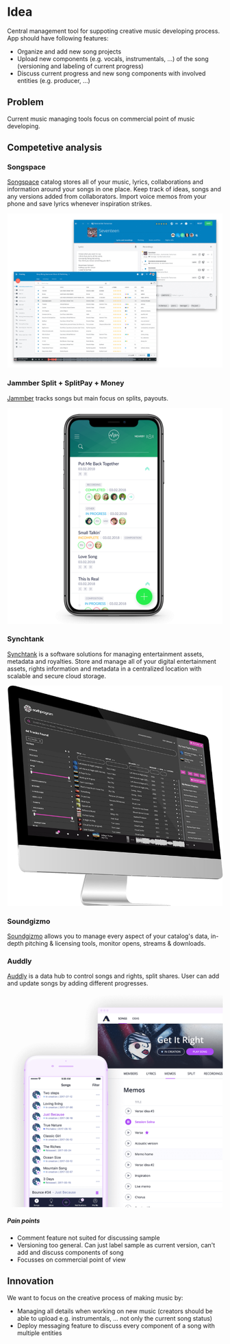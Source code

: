 # Idea
Central management tool for suppoting creative music developing process. App should have following features:

* Organize and add new song projects
* Upload new components (e.g. vocals, instrumentals, ...) of the song (versioning and labeling of current progress)
* Discuss current progress and new song components with involved entities (e.g. producer, ...)

## Problem
Current music managing tools focus on commercial point of music developing.

## Competetive analysis

### Songspace
[Songspace](https://songspace.com/) catalog stores all of your music, lyrics, collaborations and information around your songs in one place. Keep track of ideas, songs and any versions added from collaborators. Import voice memos from your phone and save lyrics whenever inspiration strikes.

![Songspace](./imgs/songspace.jpeg)

### Jammber Split + SplitPay + Money
[Jammber](https://www.jammber.com/) tracks songs but main focus on splits, payouts.

![Jammber](./imgs/jammber.png)

### Synchtank

[Synchtank](https://www.synchtank.com/) is a software solutions for managing entertainment assets, metadata and royalties. Store and manage all of your digital entertainment assets, rights information and metadata in a centralized location with scalable and secure cloud storage.

![Synchtank](./imgs/synchtank.png)

### Soundgizmo
[Soundgizmo](https://www.soundgizmo.com/#madeByMusicPeople) allows you to manage every aspect of your catalog's data, in-depth pitching & licensing tools, monitor opens, streams & downloads.



### Auddly
[Auddly](https://auddly.com/) is a data hub to control songs and rights, split shares. User can add and update songs by adding different progresses.

![Auddly](./imgs/auddly.png)

##### Pain points
* Comment feature not suited for discussing sample
* Versioning too general. Can just label sample as current version, can't add and discuss components of song
* Focusses on commercial point of view


## Innovation
We want to focus on the creative process of making music by:

* Managing all details when working on new music (creators should be able to upload e.g. instrumentals, ... not only the current song status)
* Deploy messaging feature to discuss every component of a song with multiple entities
